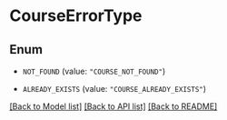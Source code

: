 # CourseErrorType

## Enum


* `NOT_FOUND` (value: `"COURSE_NOT_FOUND"`)

* `ALREADY_EXISTS` (value: `"COURSE_ALREADY_EXISTS"`)


[[Back to Model list]](../README.md#documentation-for-models) [[Back to API list]](../README.md#documentation-for-api-endpoints) [[Back to README]](../README.md)



